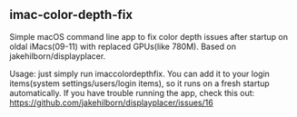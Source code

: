 ## imac-color-depth-fix

Simple macOS command line app to fix color depth issues after startup on oldal iMacs(09-11) with replaced GPUs(like 780M). Based on jakehilborn/displayplacer.

Usage: just simply run imaccolordepthfix. You can add it to your login items(system settings/users/login items), so it runs on a fresh startup automatically. If you have trouble running the app, check this out: https://github.com/jakehilborn/displayplacer/issues/16
